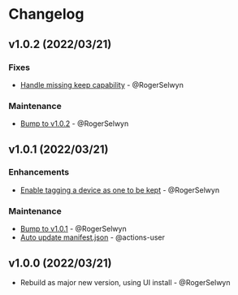 # Changelog

## v1.0.2 (2022/03/21)
### Fixes
- [Handle missing keep capability](https://github.com/RogerSelwyn/Home_Assistant_SkyQ_Hub/commit/4ced860f0e306fed5de7772b5017cec8b375c4aa) - @RogerSelwyn

### Maintenance
- [Bump to v1.0.2](https://github.com/RogerSelwyn/Home_Assistant_SkyQ_Hub/commit/6fb7018a7eb0f96a37a8e608c74d35c568a96647) - @RogerSelwyn

## v1.0.1 (2022/03/21)
### Enhancements
- [Enable tagging a device as one to be kept](https://github.com/RogerSelwyn/Home_Assistant_SkyQ_Hub/commit/31c3cb9aeec3fb250ef5e0a40f3a704ff6a69122) - @RogerSelwyn

### Maintenance
- [Bump to v1.0.1](https://github.com/RogerSelwyn/Home_Assistant_SkyQ_Hub/commit/98afa5c43e9ae3c3f8c8fc7a7778a71098f10798) - @RogerSelwyn
- [Auto update manifest.json](https://github.com/RogerSelwyn/Home_Assistant_SkyQ_Hub/commit/c52b03659b161e57e6c00e32905c60297d6bf1e3) - @actions-user

## v1.0.0 (2022/03/21)
- Rebuild as major new version, using UI install - @RogerSelwyn
